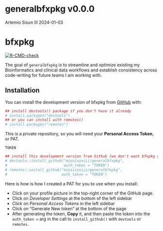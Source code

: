 generalbfxpkg v0.0.0
================
Artemio Sison III
2024-01-03

<!-- README.md is generated from README.Rmd. Please edit that file -->

# bfxpkg

<!-- badges: start -->

[![R-CMD-check](https://github.com/miosisoniii/generalbfxpkg/actions/workflows/R-CMD-check.yaml/badge.svg)](https://github.com/miosisoniii/generalbfxpkg/actions/workflows/R-CMD-check.yaml)
<!-- badges: end -->

The goal of `generalbfxpkg` is to streamline and optimize existing my Bioinformatics and clinical data workflows and establish consistency across code-writing for future teams I am working with.

## Installation

You can install the development version of bfxpkg from
[GitHub](https://github.com/) with:

``` r
## install devtools() package if you don't have it already
# install.packages("devtools")
## or you can install with remotes()
# install.packages("remotes")
```

This is a private repository, so you will need your **Personal Access
Token**, or PAT.

`TOKEN`

``` r
## install this development version from Github (we don't want bfxpkg on CRAN)
# devtools::install_github("miosisoniii/generalbfxpkg",
#                          auth_token = "TOKEN")
# remotes::install_github("miosisoniii/generalbfxpkg", 
#                         auth_token = "TOKEN")
```

Here is how is how I created a PAT for you to use when you install:

- Click on your profile picture in the top-right corner of the GitHub
  page.
- Click on *Developer Settings* at the bottom of the left sidebar
- Click on *Personal Access Tokens* in the left sidebar
- Click on “Generate New token” at the bottom of the page
- After generating the token, **Copy** it, and then paste the token into
  the `auth_token =` arg in the call to `install_github()` with
  `devtools` or `remotes`.
